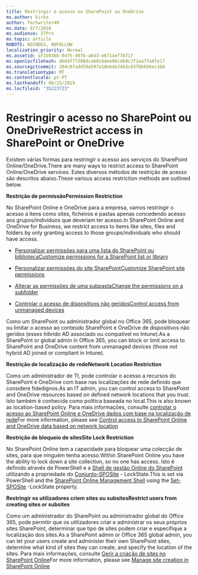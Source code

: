 ```yaml
---
title: Restringir o acesso no SharePoint ou OneDrive
ms.author: kirks
author: Techwriter40
ms.date: 8/7/2018
ms.audience: ITPro
ms.topic: article
ROBOTS: NOINDEX, NOFOLLOW
localization_priority: Normal
ms.assetid: af1b936b-0475-497b-a6d3-e671aef7b717
ms.openlocfilehash: db84f77208dca60c6dee98cdb0c7f1ea7fa8fe17
ms.sourcegitcommit: 204c8fadd59a597a18ebde24b3c63fbb656ec1b6
ms.translationtype: MT
ms.contentlocale: pt-PT
ms.lasthandoff: 06/25/2019
ms.locfileid: "35223723"
---
```

# <a name="restrict-access-in-sharepoint-or-onedrive"></a><span data-ttu-id="2965f-102">Restringir o acesso no SharePoint ou OneDrive</span><span class="sxs-lookup"><span data-stu-id="2965f-102">Restrict access in SharePoint or OneDrive</span></span>

<span data-ttu-id="2965f-103">Existem várias formas para restringir o acesso aos serviços do SharePoint Online/OneDrive.</span><span class="sxs-lookup"><span data-stu-id="2965f-103">There are many ways to restrict access to SharePoint Online/OneDrive services.</span></span> <span data-ttu-id="2965f-104">Estes diversos métodos de restrição de acesso são descritos abaixo.</span><span class="sxs-lookup"><span data-stu-id="2965f-104">These various access restriction methods are outlined below.</span></span> 

<span data-ttu-id="2965f-105">**Restrição de permissão**</span><span class="sxs-lookup"><span data-stu-id="2965f-105">**Permission Restriction**</span></span>

<span data-ttu-id="2965f-106">No SharePoint Online e OneDrive para a empresa, vamos restringir o acesso a itens como sites, ficheiros e pastas apenas concedendo acesso aos grupos/indivíduos que deveriam ter acesso.</span><span class="sxs-lookup"><span data-stu-id="2965f-106">In SharePoint Online and OneDrive for Business, we restrict access to items like sites, files and folders by only granting access to those groups/individuals who should have access.</span></span>

- [<span data-ttu-id="2965f-107">Personalizar permissões para uma lista do SharePoint ou biblioteca</span><span class="sxs-lookup"><span data-stu-id="2965f-107">Customize permissions for a SharePoint list or library</span></span>](https://support.office.com/article/Customize-permissions-for-a-SharePoint-list-or-library-02d770f3-59eb-4910-a608-5f84cc297782)

- [<span data-ttu-id="2965f-108">Personalizar permissões do site SharePoint</span><span class="sxs-lookup"><span data-stu-id="2965f-108">Customize SharePoint site permissions</span></span>](https://docs.microsoft.com/sharepoint/customize-sharepoint-site-permissions)

- [<span data-ttu-id="2965f-109">Alterar as permissões de uma subpasta</span><span class="sxs-lookup"><span data-stu-id="2965f-109">Change the permissions on a subfolder</span></span>](https://support.office.com/article/Change-the-permissions-on-a-subfolder-5427BD7C-F20A-4F75-8CF2-5359DD45A1A6)

- [<span data-ttu-id="2965f-110">Controlar o acesso de dispositivos não geridos</span><span class="sxs-lookup"><span data-stu-id="2965f-110">Control access from unmanaged devices</span></span>](https://docs.microsoft.com/sharepoint/control-access-from-unmanaged-devices)

<span data-ttu-id="2965f-111">Como um SharePoint ou administrador global no Office 365, pode bloquear ou limitar o acesso ao conteúdo SharePoint e OneDrive de dispositivos não geridos (esses híbrido AD associado ou compatível no Intune).</span><span class="sxs-lookup"><span data-stu-id="2965f-111">As a SharePoint or global admin in Office 365, you can block or limit access to SharePoint and OneDrive content from unmanaged devices (those not hybrid AD joined or compliant in Intune).</span></span>

<span data-ttu-id="2965f-112">**Restrição de localização de rede**</span><span class="sxs-lookup"><span data-stu-id="2965f-112">**Network Location Restriction**</span></span>

<span data-ttu-id="2965f-113">Como um administrador de TI, pode controlar o acesso a recursos do SharePoint e OneDrive com base nas localizações de rede definido que considere fidedignos.</span><span class="sxs-lookup"><span data-stu-id="2965f-113">As an IT admin, you can control access to SharePoint and OneDrive resources based on defined network locations that you trust.</span></span> <span data-ttu-id="2965f-114">Isto também é conhecida como política baseada no local.</span><span class="sxs-lookup"><span data-stu-id="2965f-114">This is also known as location-based policy.</span></span> <span data-ttu-id="2965f-115">Para mais informações, consulte [controlar o acesso ao SharePoint Online e OneDrive dados com base na localização de rede](https://docs.microsoft.com/sharepoint/control-access-based-on-network-location)</span><span class="sxs-lookup"><span data-stu-id="2965f-115">For more information, please see [Control access to SharePoint Online and OneDrive data based on network location](https://docs.microsoft.com/sharepoint/control-access-based-on-network-location)</span></span>

<span data-ttu-id="2965f-116">**Restrição de bloqueio de sites**</span><span class="sxs-lookup"><span data-stu-id="2965f-116">**Site Lock Restriction**</span></span> 

<span data-ttu-id="2965f-117">No SharePoint Online tem a capacidade para bloquear uma colecção de sites, para que ninguém tenha acesso.</span><span class="sxs-lookup"><span data-stu-id="2965f-117">Within SharePoint Online you have the ability to lock down a site collection, so no one has access.</span></span> <span data-ttu-id="2965f-118">Isto é definido através de PowerShell e a [Shell de gestão Online do SharePoint](https://docs.microsoft.com/powershell/sharepoint/sharepoint-online/connect-sharepoint-online?view=sharepoint-ps) utilizando a propriedade do [Conjunto-SPOSite](https://docs.microsoft.com/powershell/module/sharepoint-online/set-sposite?view=sharepoint-ps) - LockState.</span><span class="sxs-lookup"><span data-stu-id="2965f-118">This is set via PowerShell and the [SharePoint Online Management Shell](https://docs.microsoft.com/powershell/sharepoint/sharepoint-online/connect-sharepoint-online?view=sharepoint-ps) using the [Set-SPOSite](https://docs.microsoft.com/powershell/module/sharepoint-online/set-sposite?view=sharepoint-ps) -LockState property.</span></span>

<span data-ttu-id="2965f-119">**Restringir os utilizadores criem sites ou subsites**</span><span class="sxs-lookup"><span data-stu-id="2965f-119">**Restrict users from creating sites or subsites**</span></span>

<span data-ttu-id="2965f-120">Como um administrador do SharePoint ou administrador global do Office 365, pode permitir que os utilizadores criar e administrar os seus próprios sites SharePoint, determinar que tipo de sites podem criar e especifique a localização dos sites.</span><span class="sxs-lookup"><span data-stu-id="2965f-120">As a SharePoint admin or Office 365 global admin, you can let your users create and administer their own SharePoint sites, determine what kind of sites they can create, and specify the location of the sites.</span></span> <span data-ttu-id="2965f-121">Para mais informações, consulte [Gerir a criação de sites no SharePoint Online](https://docs.microsoft.com/sharepoint/manage-site-creation)</span><span class="sxs-lookup"><span data-stu-id="2965f-121">For more information, please see [Manage site creation in SharePoint Online](https://docs.microsoft.com/sharepoint/manage-site-creation)</span></span>


